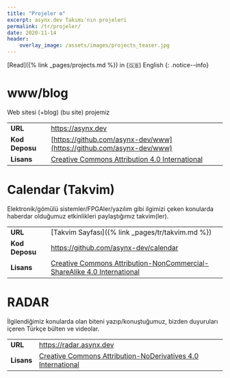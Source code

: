 ```yaml
---
title: "Projeler ⚙️"
excerpt: asynx.dev Takımı'nın projeleri
permalink: /tr/projeler/
date: 2020-11-14
header:
    overlay_image: /assets/images/projects_teaser.jpg
---
```


[Read]({% link _pages/projects.md %}) in (🇬🇧) English
{: .notice--info}

# www/blog

Web sitesi (+blog) (bu site) projemiz

| | |
|------|------|
| **URL** | <https://asynx.dev> |
| **Kod Deposu** | [https://github.com/asynx-dev/www](https://github.com/asynx-dev/www) |
| **Lisans**   | [Creative Commons Attribution 4.0 International](https://creativecommons.org/licenses/by/4.0/) |

# Calendar (Takvim)

Elektronik/gömülü sistemler/FPGAler/yazılım gibi ilgimizi çeken konularda haberdar
olduğumuz etkinlikleri paylaştığımız takvim(ler).

| | |
|------|------|
| **URL** | [Takvim Sayfası]({% link _pages/tr/takvim.md %}) |
| **Kod Deposu** | <https://github.com/asynx-dev/calendar> |
| **Lisans**   | [Creative Commons Attribution-NonCommercial-ShareAlike 4.0 International](https://creativecommons.org/licenses/by-nc-sa/4.0/) |

# RADAR

İlgilendiğimiz konularda olan biteni yazıp/konuştuğumuz, bizden duyuruları
içeren Türkçe bülten ve videolar.

| | |
|------|------|
| **URL** | <https://radar.asynx.dev> |
| **Lisans**   | [Creative Commons Attribution-NoDerivatives 4.0 International](https://creativecommons.org/licenses/by-nd/4.0/) |
